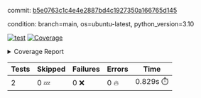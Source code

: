 commit: [b5e0763c1c4e4e2887bd4c1927350a166765d145](https://github.com/rcmdnk/python-template/tree/b5e0763c1c4e4e2887bd4c1927350a166765d145)

condition: branch=main, os=ubuntu-latest, python_version=3.10

[![test](https://github.com/rcmdnk/python-template/actions/workflows/test.yml/badge.svg)](https://github.com/rcmdnk/python-template/actions/runs/9200009543)
<a href="https://github.com/rcmdnk/python-template/blob/b5e0763c1c4e4e2887bd4c1927350a166765d145/README.md"><img alt="Coverage" src="https://img.shields.io/badge/Coverage-100%25-brightgreen.svg" /></a><details><summary>Coverage Report </summary><table><tr><th>File</th><th>Stmts</th><th>Miss</th><th>Cover</th></tr><tbody><tr><td><b>TOTAL</b></td><td><b>4</b></td><td><b>0</b></td><td><b>100%</b></td></tr></tbody></table></details>

| Tests | Skipped | Failures | Errors | Time |
| ----- | ------- | -------- | -------- | ------------------ |
| 2 | 0 :zzz: | 0 :x: | 0 :fire: | 0.829s :stopwatch: |

